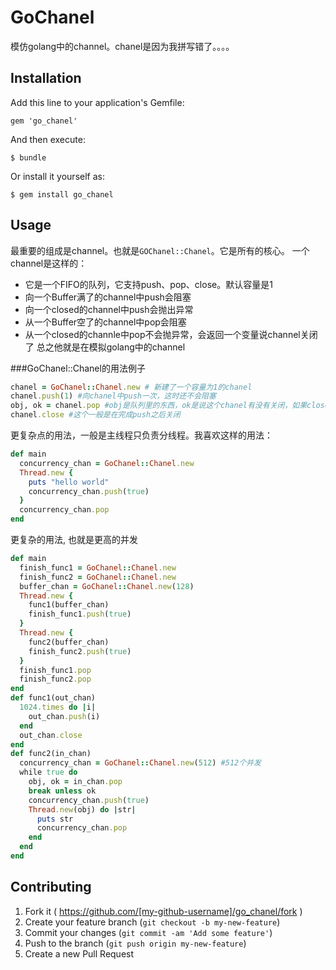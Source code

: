 # GoChanel
模仿golang中的channel。chanel是因为我拼写错了。。。。

## Installation

Add this line to your application's Gemfile:

    gem 'go_chanel'

And then execute:

    $ bundle

Or install it yourself as:

    $ gem install go_chanel

## Usage

最重要的组成是channel。也就是`GOChanel::Chanel`。它是所有的核心。
一个channel是这样的：
* 它是一个FIFO的队列，它支持push、pop、close。默认容量是1
* 向一个Buffer满了的channel中push会阻塞
* 向一个closed的channel中push会抛出异常
* 从一个Buffer空了的channel中pop会阻塞
* 从一个closed的channle中pop不会抛异常，会返回一个变量说channel关闭了
总之他就是在模拟golang中的channel

###GoChanel::Chanel的用法例子
```ruby
chanel = GoChanel::Chanel.new # 新建了一个容量为1的chanel
chanel.push(1) #向chanel中push一次，这时还不会阻塞
obj, ok = chanel.pop #obj是队列里的东西，ok是说这个chanel有没有关闭，如果close的话ok就会是false
chanel.close #这个一般是在完成push之后关闭
```

更复杂点的用法，一般是主线程只负责分线程。我喜欢这样的用法：
```ruby
def main
  concurrency_chan = GoChanel::Chanel.new
  Thread.new {
    puts "hello world"
    concurrency_chan.push(true)
  }
  concurrency_chan.pop
end
```

更复杂的用法, 也就是更高的并发

```ruby
def main
  finish_func1 = GoChanel::Chanel.new
  finish_func2 = GoChanel::Chanel.new
  buffer_chan = GoChanel::Chanel.new(128)
  Thread.new {
    func1(buffer_chan)
    finish_func1.push(true)
  }
  Thread.new {
    func2(buffer_chan)
    finish_func2.push(true)
  }
  finish_func1.pop
  finish_func2.pop
end
def func1(out_chan)
  1024.times do |i|
    out_chan.push(i)
  end
  out_chan.close
end
def func2(in_chan)
  concurrency_chan = GoChanel::Chanel.new(512) #512个并发
  while true do
    obj, ok = in_chan.pop
    break unless ok
    concurrency_chan.push(true)
    Thread.new(obj) do |str|
      puts str
      concurrency_chan.pop
    end
  end
end
```



## Contributing

1. Fork it ( https://github.com/[my-github-username]/go_chanel/fork )
2. Create your feature branch (`git checkout -b my-new-feature`)
3. Commit your changes (`git commit -am 'Add some feature'`)
4. Push to the branch (`git push origin my-new-feature`)
5. Create a new Pull Request
